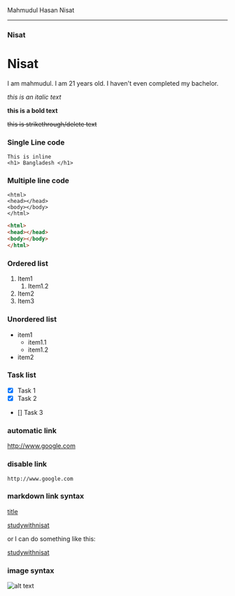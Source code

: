<!--markdown tutorial-->
Mahmudul Hasan Nisat<br/>


---


### Nisat
# Nisat

<p>I am mahmudul. I am 21 years old. I haven't even completed my bachelor. </p>

_this is an italic text_

__this is a bold text__

~~this is strikethrough/delete text~~

### Single Line code
`This is inline`  
`<h1> Bangladesh </h1>`


### Multiple line code
```
<html>
<head></head>
<body></body>
</html>
```
```html 
<html>
<head></head>
<body></body>
</html>
```

### Ordered list
1. Item1
    1. Item1.2
2. Item2
3. Item3

### Unordered list
- item1
    - item1.1
    - item1.2
- item2

### Task list
- [x] Task 1
- [x] Task 2
- [] Task 3

### automatic link
http://www.google.com

### disable link
`http://www.google.com`


### markdown link syntax
[title](link)

[studywithnisat](http://www.nisat-gg.com)

or I can do something like this:

[studywithnisat][websitelink]


<!-- all link is here -->
[websitelink]: http://www.nisat-gg.com

### image syntax
![alt text](image)